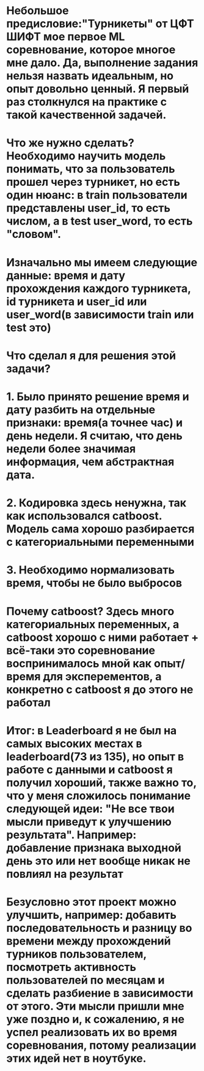 # Небольшое предисловие:"Турникеты" от ЦФТ ШИФТ мое первое ML соревнование, которое многое мне дало. Да, выполнение задания нельзя назвать идеальным, но опыт довольно ценный. Я первый раз столкнулся на практике с такой качественной задачей.
# Что же нужно сделать? Необходимо научить модель понимать, что за пользователь прошел через турникет, но есть один нюанс: в train пользователи представлены user_id, то есть числом, а в test user_word, то есть "словом".  
# Изначально мы имеем следующие данные: время и дату прохождения каждого турникета, id турникета и user_id или user_word(в зависимости train или test это)
# Что сделал я для решения этой задачи? 
# 1. Было принято решение время и дату разбить на отдельные признаки: время(а точнее час) и день недели. Я считаю, что день недели более значимая информация, чем абстрактная дата.
# 2. Кодировка здесь ненужна, так как использовался catboost. Модель сама хорошо разбирается с категориальными переменными
# 3. Необходимо нормализовать время, чтобы не было выбросов 
# Почему catboost? Здесь много категориальных переменных, а catboost хорошо с ними работает + всё-таки это соревнование воспринималось мной как опыт/время для эксперементов, а конкретно с catboost я до этого не работал
# Итог: в Leaderboard я не был на самых высоких местах в leaderboard(73 из 135), но опыт в работе с данными и catboost я получил хороший, также важно то, что у меня сложилось понимание следующей идеи: "Не все твои мысли приведут к улучшению результата". Например: добавление признака выходной день это или нет вообще никак не повлиял на результат  
# Безусловно этот проект можно улучшить, например: добавить последовательность и разницу во времени между прохождений турников пользователем, посмотреть активность пользователей по месяцам и сделать разбиение в зависимости от этого. Эти мысли пришли мне уже поздно и, к сожалению, я не успел реализовать их во время соревнования, потому реализации этих идей нет в ноутбуке.
